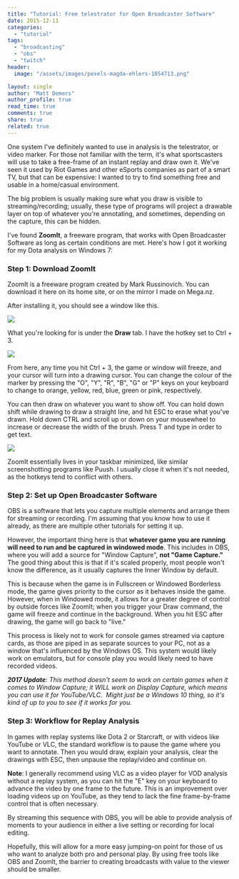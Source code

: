 ```yaml
---
title: "Tutorial: Free telestrator for Open Broadcaster Software"
date: 2015-12-11
categories: 
  - "tutorial"
tags: 
  - "broadcasting"
  - "obs"
  - "twitch"
header:
  image: "/assets/images/pexels-magda-ehlers-1054713.png"

layout: single
author: "Matt Demers"
author_profile: true
read_time: true
comments: true
share: true
related: true
---
```


One system I've definitely wanted to use in analysis is the telestrator, or video marker. For those not familiar with the term, it's what sportscasters will use to take a free-frame of an instant replay and draw own it. We've seen it used by Riot Games and other eSports companies as part of a smart TV, but that can be expensive: I wanted to try to find something free and usable in a home/casual environment.

The big problem is usually making sure what you draw is visible to streaming/recording; usually, these type of programs will project a drawable layer on top of whatever you're annotating, and sometimes, depending on the capture, this can be hidden.

I've found **ZoomIt**, a freeware program, that works with Open Broadcaster Software as long as certain conditions are met. Here's how I got it working for my Dota analysis on Windows 7:

### Step 1: Download ZoomIt

ZoomIt is a freeware program created by Mark Russinovich. You can download it here on its home site, or on the mirror I made on Mega.nz.

After installing it, you should see a window like this.

![](/assets/images/tITUldD.png)

What you're looking for is under the **Draw** tab. I have the hotkey set to Ctrl + 3.

![](/assets/images/d5HCkfE.png)

From here, any time you hit Ctrl + 3, the game or window will freeze, and your cursor will turn into a drawing cursor. You can change the colour of the marker by pressing the "O", "Y", "R", "B", "G" or "P" keys on your keyboard to change to orange, yellow, red, blue, green or pink, respectively.

You can then draw on whatever you want to show off. You can hold down shift while drawing to draw a straight line, and hit ESC to erase what you've drawn. Hold down CTRL and scroll up or down on your mousewheel to increase or decrease the width of the brush. Press T and type in order to get text.

![](/assets/images/qZ22rrH.jpg)

ZoomIt essentially lives in your taskbar minimized, like similar screenshotting programs like Puush. I usually close it when it's not needed, as the hotkeys tend to conflict with others.

### Step 2: Set up Open Broadcaster Software

OBS is a software that lets you capture multiple elements and arrange them for streaming or recording. I'm assuming that you know how to use it already, as there are multiple other tutorials for setting it up.

However, the important thing here is that **whatever game you are running will need to run and be captured in windowed mode**. This includes in OBS, where you will add a source for "Window Capture", **not "Game Capture."** The good thing about this is that if it's scaled properly, most people won't know the difference, as it usually captures the Inner Window by default.

This is because when the game is in Fullscreen or Windowed Borderless mode, the game gives priority to the cursor as it behaves inside the game. However, when in Windowed mode, it allows for a greater degree of control by outside forces like ZoomIt; when you trigger your Draw command, the game will freeze and continue in the background. When you hit ESC after drawing, the game will go back to "live."

This process is likely not to work for console games streamed via capture cards, as those are piped in as separate sources to your PC, not as a window that's influenced by the Windows OS. This system would likely work on emulators, but for console play you would likely need to have recorded videos.

_**2017 Update**: This method doesn't seem to work on certain games when it comes to Window Capture; it WILL work on Display Capture, which means you can use it for YouTube/VLC.  Might just be a Windows 10 thing, so it's kind of up to you to see if it works for you._

### Step 3: Workflow for Replay Analysis

In games with replay systems like Dota 2 or Starcraft, or with videos like YouTube or VLC, the standard workflow is to pause the game where you want to annotate. Then you would draw, explain your analysis, clear the drawings with ESC, then unpause the replay/video and continue on.

**Note**: I generally recommend using VLC as a video player for VOD analysis without a replay system, as you can hit the "E" key on your keyboard to advance the video by one frame to the future. This is an improvement over loading videos up on YouTube, as they tend to lack the fine frame-by-frame control that is often necessary.

By streaming this sequence with OBS, you will be able to provide analysis of moments to your audience in either a live setting or recording for local editing.

Hopefully, this will allow for a more easy jumping-on point for those of us who want to analyze both pro and personal play. By using free tools like OBS and ZoomIt, the barrier to creating broadcasts with value to the viewer should be smaller.
